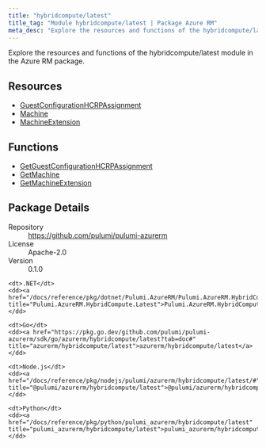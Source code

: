 ```yaml
---
title: "hybridcompute/latest"
title_tag: "Module hybridcompute/latest | Package Azure RM"
meta_desc: "Explore the resources and functions of the hybridcompute/latest module in the Azure RM package."
---
```


<!-- WARNING: this file was generated by Pulumi Docs Generator. -->
<!-- Do not edit by hand unless you're certain you know what you are doing! -->

Explore the resources and functions of the hybridcompute/latest module in the Azure RM package.

<h2 id="resources">Resources</h2>
<ul class="api">
    <li><a href="guestconfigurationhcrpassignment" title="GuestConfigurationHCRPAssignment"><span class="symbol resource"></span>GuestConfigurationHCRPAssignment</a></li>
    <li><a href="machine" title="Machine"><span class="symbol resource"></span>Machine</a></li>
    <li><a href="machineextension" title="MachineExtension"><span class="symbol resource"></span>MachineExtension</a></li>
</ul>

<h2 id="functions">Functions</h2>
<ul class="api">
    <li><a href="getguestconfigurationhcrpassignment" title="GetGuestConfigurationHCRPAssignment"><span class="symbol function"></span>GetGuestConfigurationHCRPAssignment</a></li>
    <li><a href="getmachine" title="GetMachine"><span class="symbol function"></span>GetMachine</a></li>
    <li><a href="getmachineextension" title="GetMachineExtension"><span class="symbol function"></span>GetMachineExtension</a></li>
</ul>

<h2 id="package-details">Package Details</h2>
<dl class="package-details">
	<dt>Repository</dt>
	<dd><a href="https://github.com/pulumi/pulumi-azurerm">https://github.com/pulumi/pulumi-azurerm</a></dd>
	<dt>License</dt>
	<dd>Apache-2.0</dd>
	<dt>Version</dt>
	<dd>0.1.0</dd>
</dl>



<dl class="tabular">

    <dt>.NET</dt>
    <dd><a href="/docs/reference/pkg/dotnet/Pulumi.AzureRM/Pulumi.AzureRM.HybridCompute.Latest.html" title="Pulumi.AzureRM.HybridCompute.Latest">Pulumi.AzureRM.HybridCompute.Latest</a></dd>

    <dt>Go</dt>
    <dd><a href="https://pkg.go.dev/github.com/pulumi/pulumi-azurerm/sdk/go/azurerm/hybridcompute/latest?tab=doc#" title="azurerm/hybridcompute/latest">azurerm/hybridcompute/latest</a></dd>

    <dt>Node.js</dt>
    <dd><a href="/docs/reference/pkg/nodejs/pulumi/azurerm/hybridcompute/latest/#" title="@pulumi/azurerm/hybridcompute/latest">@pulumi/azurerm/hybridcompute/latest</a></dd>

    <dt>Python</dt>
    <dd><a href="/docs/reference/pkg/python/pulumi_azurerm/hybridcompute/latest" title="pulumi_azurerm/hybridcompute/latest">pulumi_azurerm/hybridcompute/latest</a></dd>

</dl>

